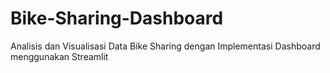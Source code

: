 # Bike-Sharing-Dashboard
Analisis dan Visualisasi Data Bike Sharing dengan Implementasi Dashboard menggunakan Streamlit
